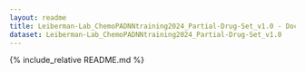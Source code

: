 ```yaml
---
layout: readme
title: Leiberman-Lab_ChemoPADNNtraining2024_Partial-Drug-Set_v1.0 - Documentation
dataset: Leiberman-Lab_ChemoPADNNtraining2024_Partial-Drug-Set_v1.0
---
```

{% include_relative README.md %}